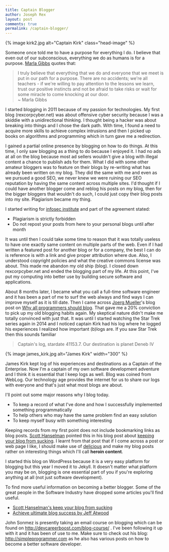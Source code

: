 ```yaml
---
title: Captain Blogger
author: Joseph Rex
layout: post
comments: true
permalink: /captain-blogger/
---
```

{% image kirk2.jpg alt="Captain Kirk" class="head-image" %}

Someone once told me to have a purpose for everything I do. I believe that even out of our subconscious, everything we do as humans is for a purpose. [Marla Gibbs][1] quotes that:

> I truly believe that everything that we do and everyone that we meet is put in our path for a purpose. There are no accidents; we're all teachers - if we're willing to pay attention to the lessons we learn, trust our positive instincts and not be afraid to take risks or wait for some miracle to come knocking at our door.<br>
  ~ Marla Gibbs

I started blogging in 2011 because of my passion for technologies. My first blog (rexcorpcyber.net) was about offensive cyber security because I was a skiddie with a unidirectional thinking. I thought being a hacker was about breaking into things and I chose the dark path. With time, I found a need to acquire more skills to achieve complex intrusions and then I picked up books on algorithms and programming which in turn gave me a redirection.

I gained a partial online presence by blogging on how to do things. At this time, I only saw blogging as a thing to do because I enjoyed it. I had no ads at all on the blog because most ad sellers wouldn't give a blog with illegal content a chance to publish ads for them. What I did with some other amateur bloggers was to feature on their blogs by re-writing what has already been written on my blog. They did the same with me and even as we pursued a good SEO, we never knew we were ruining our SEO reputation by having the same content across multiple sites. I'd thought if I could have another blogger come and reblog his posts on my blog, then for the bigger bloggers that wouldn't do such, I could just copy their blog posts into my site. Plagiarism became my thing.

I started writing for [infosec institute][2] and part of the agreement stated:

> 
  * Plagiarism is strictly forbidden
  * Do not repost your posts from here to your personal blogs until after month

It was until then I could take some time to reason that it was totally useless to have one exactly same content on multiple parts of the web. Even if I had written a featured post for another blog or for a company, the best I can do is reference is with a link and give proper attribution where due. Also, I understood copyright policies and what the creative commons license was about.  This made me abandon my old ship (blog). I closed down rexcorpcyber.net and ended the blogging part of my life. At this point, I've put my computing into better use by building secure software and applications.

About 8 months later, I became what you call a full-time software engineer and it has been a part of me to surf the web always and find ways I can improve myself as it is till date. Then I came across [Joerg Mueller][3]'s blog post on [Why all programmers should blog][4]. That gave me a 20% conviction to pick up my old blogging habits again. My skeptical nature didn't make me totally convinced with just that. It was until I started watching the Star Trek series again in 2014 and I noticed captain Kirk had his log where he logged his experiences I realized how important (b)logs are. If you saw Star Trek then this sounds familiar

> Captain's log, stardate 41153.7. Our destination is planet Deneb IV

{% image james_kirk.jpg alt="James Kirk"  width="300" %}

James Kirk kept log of his experiences and destinations as a Captain of the Enterprise. Now I'm a captain of my own software development adventure and I think it is essential that I keep logs as well. Blog was coined from WebLog. Our technology age provides the internet for us to share our logs with everyone and that's just what most blogs are about.

I'll point out some major reasons why I blog today.

* To keep a record of what I've done and how I successfully implemented something programmatically
* To help others who may have the same problem find an easy solution
* To keep myself busy with something interesting

Keeping records from my first point does not include bookmarking links as blog posts. [Scott Hanselman][5] pointed this in his blog post about [keeping your blog from sucking][6]. I learnt from that post that if I come across a post or web page I like, I should make use of [delicious][8] and make my blog posts rather on interesting things which I'll call **heroin content**.

I started this blog on WordPress because it is a very easy platform for blogging but this year I moved it to Jekyll. It doesn't matter what platform you may be on, blogging is one essential part of you if you're exploring anything at all (not just software development).

To find more useful information on becoming a better blogger. Some of the great people in the Software Industry have dropped some articles you'll find useful.

* [Scott Hanselman's keep your blog from sucking][6]
* [Achieve ultimate blog success by Jeff Atwood][7]

John Sonmez is presently taking an email course on blogging which can be found on <http://devcareerboost.com/blog-course/> . I've been following it up with it and it has been of use to me. Make sure to check out his blog: <http://simpleprogrammer.com> as he also has various posts on how to become a better software developer.

 
[1]: http://www.brainyquote.com/quotes/authors/m/marla_gibbs.html
[2]: http://resources.infosecinstitute.com
[3]: http://www.twitter.com/JoergM
[4]: http://www.joergm.com/2010/01/why-all-programmers-should-blog/
[5]: http://twitter.com/shanselman
[6]: http://www.hanselman.com/blog/BlogInteresting32WaysToKeepYourBlogFromSucking.aspx
[7]: http://blog.codinghorror.com/how-to-achieve-ultimate-blog-success-in-one-easy-step/
[8]: http://delicious.com/
